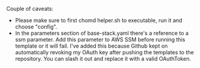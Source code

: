 Couple of caveats:
- Please make sure to first chomd helper.sh to executable, run it and choose "config".
- In the parameters section of base-stack.yaml there's a reference to a ssm parameter. Add this parameter to AWS SSM before     running this template or it will fail. I've added this because Github kept on automatically revoking my OAuth key after       pushing the templates to the repository. You can slash it out and replace it with a valid OAuthToken. 

